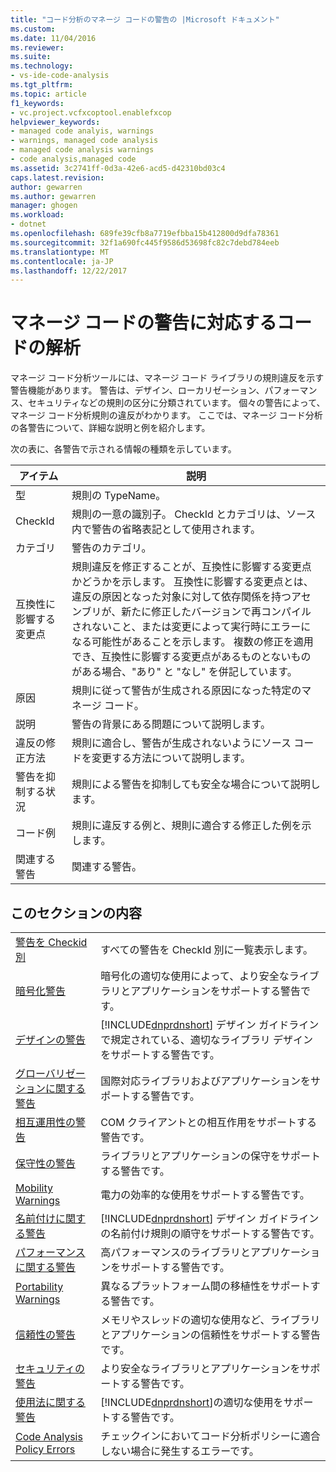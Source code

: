 ```yaml
---
title: "コード分析のマネージ コードの警告の |Microsoft ドキュメント"
ms.custom: 
ms.date: 11/04/2016
ms.reviewer: 
ms.suite: 
ms.technology:
- vs-ide-code-analysis
ms.tgt_pltfrm: 
ms.topic: article
f1_keywords:
- vc.project.vcfxcoptool.enablefxcop
helpviewer_keywords:
- managed code analyis, warnings
- warnings, managed code analysis
- managed code analysis warnings
- code analysis,managed code
ms.assetid: 3c2741ff-0d3a-42e6-acd5-d42310bd03c4
caps.latest.revision: 
author: gewarren
ms.author: gewarren
manager: ghogen
ms.workload:
- dotnet
ms.openlocfilehash: 689fe39cfb8a7719efbba15b412800d9dfa78361
ms.sourcegitcommit: 32f1a690fc445f9586d53698fc82c7debd784eeb
ms.translationtype: MT
ms.contentlocale: ja-JP
ms.lasthandoff: 12/22/2017
---
```

# <a name="code-analysis-for-managed-code-warnings"></a>マネージ コードの警告に対応するコードの解析
マネージ コード分析ツールには、マネージ コード ライブラリの規則違反を示す警告機能があります。 警告は、デザイン、ローカリゼーション、パフォーマンス、セキュリティなどの規則の区分に分類されています。 個々の警告によって、マネージ コード分析規則の違反がわかります。 ここでは、マネージ コード分析の各警告について、詳細な説明と例を紹介します。  
  
 次の表に、各警告で示される情報の種類を示しています。  
  
|アイテム|説明|  
|----------|-----------------|  
|型|規則の TypeName。|  
|CheckId|規則の一意の識別子。 CheckId とカテゴリは、ソース内で警告の省略表記として使用されます。|  
|カテゴリ|警告のカテゴリ。|  
|互換性に影響する変更点|規則違反を修正することが、互換性に影響する変更点かどうかを示します。 互換性に影響する変更点とは、違反の原因となった対象に対して依存関係を持つアセンブリが、新たに修正したバージョンで再コンパイルされないこと、または変更によって実行時にエラーになる可能性があることを示します。 複数の修正を適用でき、互換性に影響する変更点があるものとないものがある場合、"あり" と "なし" を併記しています。|  
|原因|規則に従って警告が生成される原因になった特定のマネージ コード。|  
|説明|警告の背景にある問題について説明します。|  
|違反の修正方法|規則に適合し、警告が生成されないようにソース コードを変更する方法について説明します。|  
|警告を抑制する状況|規則による警告を抑制しても安全な場合について説明します。|  
|コード例|規則に違反する例と、規則に適合する修正した例を示します。|  
|関連する警告|関連する警告。|  
  
## <a name="in-this-section"></a>このセクションの内容  
  
|||  
|-|-|  
|[警告を Checkid 別](../code-quality/code-analysis-warnings-for-managed-code-by-checkid.md)|すべての警告を CheckId 別に一覧表示します。|  
|[暗号化警告](../code-quality/cryptography-warnings.md)|暗号化の適切な使用によって、より安全なライブラリとアプリケーションをサポートする警告です。|  
|[デザインの警告](../code-quality/design-warnings.md)|[!INCLUDE[dnprdnshort](../code-quality/includes/dnprdnshort_md.md)] デザイン ガイドラインで規定されている、適切なライブラリ デザインをサポートする警告です。|  
|[グローバリゼーションに関する警告](../code-quality/globalization-warnings.md)|国際対応ライブラリおよびアプリケーションをサポートする警告です。|  
|[相互運用性の警告](../code-quality/interoperability-warnings.md)|COM クライアントとの相互作用をサポートする警告です。|  
|[保守性の警告](../code-quality/maintainability-warnings.md)|ライブラリとアプリケーションの保守をサポートする警告です。|  
|[Mobility Warnings](../code-quality/mobility-warnings.md)|電力の効率的な使用をサポートする警告です。|  
|[名前付けに関する警告](../code-quality/naming-warnings.md)|[!INCLUDE[dnprdnshort](../code-quality/includes/dnprdnshort_md.md)] デザイン ガイドラインの名前付け規則の順守をサポートする警告です。|  
|[パフォーマンスに関する警告](../code-quality/performance-warnings.md)|高パフォーマンスのライブラリとアプリケーションをサポートする警告です。|  
|[Portability Warnings](../code-quality/portability-warnings.md)|異なるプラットフォーム間の移植性をサポートする警告です。|  
|[信頼性の警告](../code-quality/reliability-warnings.md)|メモリやスレッドの適切な使用など、ライブラリとアプリケーションの信頼性をサポートする警告です。|  
|[セキュリティの警告](../code-quality/security-warnings.md)|より安全なライブラリとアプリケーションをサポートする警告です。|  
|[使用法に関する警告](../code-quality/usage-warnings.md)|[!INCLUDE[dnprdnshort](../code-quality/includes/dnprdnshort_md.md)]の適切な使用をサポートする警告です。|  
|[Code Analysis Policy Errors](../code-quality/code-analysis-policy-errors.md)|チェックインにおいてコード分析ポリシーに適合しない場合に発生するエラーです。|